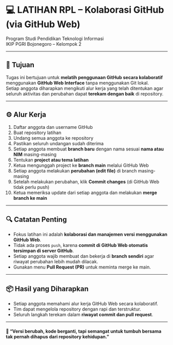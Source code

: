 # 💻 LATIHAN RPL – Kolaborasi GitHub (via GitHub Web)  
Program Studi Pendidikan Teknologi Informasi  
IKIP PGRI Bojonegoro – Kelompok 2  

---

## 🎯 Tujuan  
Tugas ini bertujuan untuk **melatih penggunaan GitHub secara kolaboratif** menggunakan **GitHub Web Interface** tanpa menggunakan Git lokal.  
Setiap anggota diharapkan mengikuti alur kerja yang telah ditentukan agar seluruh aktivitas dan perubahan dapat **terekam dengan baik** di repository.

---

## ⚙️ Alur Kerja
1. Daftar anggota dan username GitHub  
2. Buat repository latihan  
3. Undang semua anggota ke repository  
4. Pastikan seluruh undangan sudah diterima  
5. Setiap anggota membuat **branch baru** dengan nama sesuai **nama atau NIM** masing-masing  
6. Tentukan **project atau tema latihan**  
7. Ketua mengunggah project ke **branch main** melalui GitHub Web  
8. Setiap anggota melakukan **perubahan (edit file)** di branch masing-masing  
9. Setelah melakukan perubahan, klik **Commit changes** (di GitHub Web tidak perlu push)  
10. Ketua memeriksa update dari setiap anggota dan melakukan **merge branch ke main**  

---

## 🔍 Catatan Penting  
- Fokus latihan ini adalah **kolaborasi dan manajemen versi menggunakan GitHub Web**.  
- Tidak ada proses `push`, karena **commit di GitHub Web otomatis tersimpan di server GitHub**.  
- Setiap anggota wajib membuat dan bekerja di **branch sendiri** agar riwayat perubahan lebih mudah dilacak.  
- Gunakan menu **Pull Request (PR)** untuk meminta merge ke main.  

---

## 📦 Hasil yang Diharapkan  
- Setiap anggota memahami alur kerja GitHub Web secara kolaboratif.  
- Tim dapat mengelola repository dengan rapi dan terstruktur.  
- Seluruh langkah terekam dalam **riwayat commit dan pull request**.

---

#### 🧠 “Versi berubah, kode berganti, tapi semangat untuk tumbuh bersama tak pernah dihapus dari repository kehidupan.”
